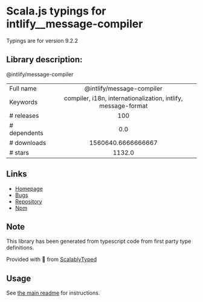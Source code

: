 
# Scala.js typings for intlify__message-compiler

Typings are for version 9.2.2

## Library description:
@intlify/message-compiler

|                    |                 |
| ------------------ | :-------------: |
| Full name          | @intlify/message-compiler |
| Keywords           | compiler, i18n, internationalization, intlify, message-format |
| # releases         | 100 |
| # dependents       | 0.0 |
| # downloads        | 1560640.6666666667 |
| # stars            | 1132.0 |

## Links
- [Homepage](https://github.com/intlify/vue-i18n-next/tree/master/packages/message-compiler#readme)
- [Bugs](https://github.com/intlify/vue-i18n-next/issues)
- [Repository](https://github.com/intlify/vue-i18n-next)
- [Npm](https://www.npmjs.com/package/%40intlify%2Fmessage-compiler)
    


## Note
This library has been generated from typescript code from first party type definitions.

Provided with :purple_heart: from [ScalablyTyped](https://github.com/oyvindberg/ScalablyTyped)

## Usage
See [the main readme](../../readme.md) for instructions.


